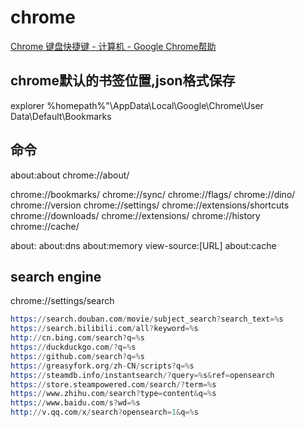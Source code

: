 # chrome

[Chrome 键盘快捷键 - 计算机 - Google Chrome帮助](https://support.google.com/chrome/answer/157179)

## chrome默认的书签位置,json格式保存

explorer %homepath%"\AppData\Local\Google\Chrome\User Data\Default\Bookmarks

## 命令

about:about
chrome://about/

chrome://bookmarks/
chrome://sync/
chrome://flags/
chrome://dino/
chrome://version
chrome://settings/
chrome://extensions/shortcuts
chrome://downloads/
chrome://extensions/
chrome://history
chrome://cache/

about:
about:dns
about:memory
view-source:[URL]
about:cache

## search engine

chrome://settings/search

```s
https://search.douban.com/movie/subject_search?search_text=%s
https://search.bilibili.com/all?keyword=%s
http://cn.bing.com/search?q=%s
https://duckduckgo.com/?q=%s
https://github.com/search?q=%s
https://greasyfork.org/zh-CN/scripts?q=%s
https://steamdb.info/instantsearch/?query=%s&ref=opensearch
https://store.steampowered.com/search/?term=%s
https://www.zhihu.com/search?type=content&q=%s
https://www.baidu.com/s?wd=%s
http://v.qq.com/x/search?opensearch=1&q=%s
```

